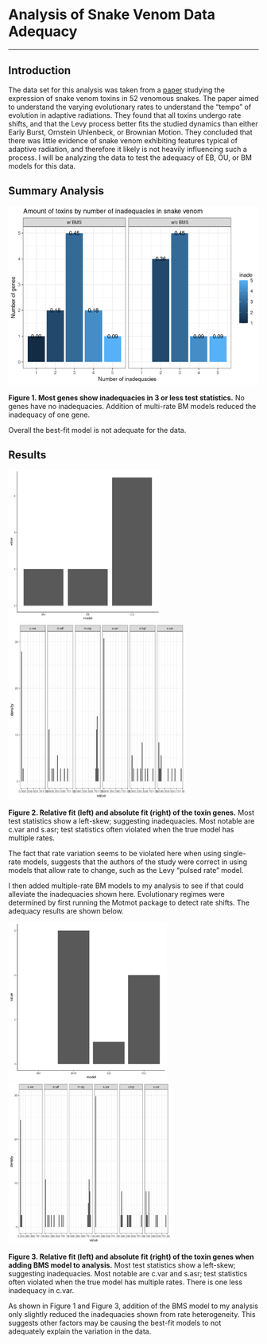 
# Analysis of Snake Venom Data Adequacy

------------------------------------------------------------------------

## Introduction

The data set for this analysis was taken from a
[paper](https://royalsocietypublishing.org/doi/full/10.1098/rspb.2020.0613)
studying the expression of snake venom toxins in 52 venomous snakes. The
paper aimed to understand the varying evolutionary rates to understand
the “tempo” of evolution in adaptive radiations. They found that all
toxins undergo rate shifts, and that the Levy process better fits the
studied dynamics than either Early Burst, Ornstein Uhlenbeck, or
Brownian Motion. They concluded that there was little evidence of snake
venom exhibiting features typical of adaptive radiation, and therefore
it likely is not heavily influencing such a process. I will be analyzing
the data to test the adequacy of EB, OU, or BM models for this data.

## Summary Analysis

![](Analysis_files/figure-gfm/unnamed-chunk-2-1.png)<!-- -->

**Figure 1. Most genes show inadequacies in 3 or less test statistics.**
No genes have no inadequacies. Addition of multi-rate BM models reduced
the inadequacy of one gene.

Overall the best-fit model is not adequate for the data.

## Results

<img src="arbutus/AIC.png" width="306"/>

<img src="arbutus/arbutus.png" width="355"/>

**Figure 2. Relative fit (left) and absolute fit (right) of the toxin
genes.** Most test statistics show a left-skew; suggesting inadequacies.
Most notable are c.var and s.asr; test statistics often violated when
the true model has multiple rates.

The fact that rate variation seems to be violated here when using
single-rate models, suggests that the authors of the study were correct
in using models that allow rate to change, such as the Levy “pulsed
rate” model.

I then added multiple-rate BM models to my analysis to see if that could
alleviate the inadequacies shown here. Evolutionary regimes were
determined by first running the Motmot package to detect rate shifts.
The adequacy results are shown below.

<img src="arbutus/BMS/AIC.png" width="319"/>

<img src="arbutus/BMS/arbutus.png" width="325"/>

**Figure 3. Relative fit (left) and absolute fit (right) of the toxin
genes when adding BMS model to analysis.** Most test statistics show a
left-skew; suggesting inadequacies. Most notable are c.var and s.asr;
test statistics often violated when the true model has multiple rates.
There is one less inadequacy in c.var.

As shown in Figure 1 and Figure 3, addition of the BMS model to my
analysis only slightly reduced the inadequacies shown from rate
heterogeneity. This suggests other factors may be causing the best-fit
models to not adequately explain the variation in the data.
